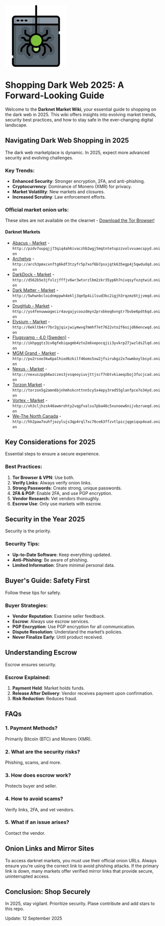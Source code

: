 <img src="/common/long.webp" width="200">

# Shopping Dark Web 2025: A Forward-Looking Guide

Welcome to the **Darknet Market Wiki**, your essential guide to shopping on the dark web in 2025. This wiki offers insights into evolving market trends, security best practices, and how to stay safe in the ever-changing digital landscape.

## Navigating Dark Web Shopping in 2025

The dark web marketplace is dynamic. In 2025, expect more advanced security and evolving challenges.

### Key Trends:
*   **Enhanced Security**: Stronger encryption, 2FA, and anti-phishing.
*   **Cryptocurrency**: Dominance of Monero (XMR) for privacy.
*   **Market Volatility**: New markets and closures.
*   **Increased Scrutiny**: Law enforcement efforts.

### Official market onion urls:
These sites are not available on the clearnet - [Download the Tor Browser!](https://www.torproject.org/download/)

#### Darknet Markets

*   [Abacus - Market](http://pzdv7uupqjj73qiq4ah6ivaczhb2wgj5mqtntetupzzvolvvuaecspyd.onion) - `http://pzdv7uupqjj73qiq4ah6ivaczhb2wgj5mqtntetupzzvolvvuaecspyd.onion`
*   [Archetyp](@archetyp) - `http://arch3pmxcxnftg6kdf3tzyfr5p7xof6b7psxjqtk635egp4j5qwdudqd.onion`
*   [DarkDock - Market](http://d562b5e3jfxlzjfffjv6wr3wtxrzlbm2zkr35yp6h7nivqsyfxzqtwid.onion) - `http://d562b5e3jfxlzjfffjv6wr3wtxrzlbm2zkr35yp6h7nivqsyfxzqtwid.onion`
*   [Dark Matter - Market](http://5whwnbcloidnmppwh4eklj3qe5p4iilsud3kc2igjh3rqzmz6tjjvmqd.onion) - `http://5whwnbcloidnmppwh4eklj3qe5p4iilsud3kc2igjh3rqzmz6tjjvmqd.onion`
*   [DrugHub - Market](http://ys4fenuwwagecir4avgajycoozdmyn2prxbkeq6vngtr7bvbe6pdt6qd.onion) - `http://ys4fenuwwagecir4avgajycoozdmyn2prxbkeq6vngtr7bvbe6pdt6qd.onion`
*   [Elysium - Market](http://6ekltb4rr7br2gjqixjwiymwvg7mmhf7et7622vto2f6oijd66encwqd.onion) - `http://6ekltb4rr7br2gjqixjwiymwvg7mmhf7et7622vto2f6oijd66encwqd.onion`
*   [Flugsvamp - 4.0 (Sweden)](http://ikhpggtz3iv6gfebiqagmb4zto2e6xepocqjii3yvkrp27jwzlds2lqd.onion) - `http://ikhpggtz3iv6gfebiqagmb4zto2e6xepocqjii3yvkrp27jwzlds2lqd.onion`
*   [MGM Grand - Market](http://pu2rsoo3kw6palhiod6zkilf46oms5xw2jfsirubgz2x7owmboylbsyd.onion) - `http://pu2rsoo3kw6palhiod6zkilf46oms5xw2jfsirubgz2x7owmboylbsyd.onion`
*   [Nexus - Market](http://nexuszpgb6wzczes3jvsqeoyiuvjttjscf7nbtvkiaeqzboj3fucjcad.onion) - `http://nexuszpgb6wzczes3jvsqeoyiuvjttjscf7nbtvkiaeqzboj3fucjcad.onion`
*   [Torzon Market](http://torzon5g2amn6bjnhmhskcnttnn5cy5x4epy3red55glanfpce7o34yd.onion) - `http://torzon5g2amn6bjnhmhskcnttnn5cy5x4epy3red55glanfpce7o34yd.onion`
*   [Vortex - Market](http://vh3cljhzsk46awmrohty2vqgfvalsu7pba46c5xunoew6nijvbzrueqd.onion) - `http://vh3cljhzsk46awmrohty2vqgfvalsu7pba46c5xunoew6nijvbzrueqd.onion`
*   [We-The North Canada](http://hh2paw7ouhfjozylujs3qp4rql7xc76ce63ffzvtlpicjqgeiqxp4oad.onion) - `http://hh2paw7ouhfjozylujs3qp4rql7xc76ce63ffzvtlpicjqgeiqxp4oad.onion`

## Key Considerations for 2025

Essential steps to ensure a secure experience.

### Best Practices:
1.  **Tor Browser & VPN**: Use both.
2.  **Verify Links**: Always verify onion links.
3.  **Strong Passwords**: Create strong, unique passwords.
4.  **2FA & PGP**: Enable 2FA, and use PGP encryption.
5.  **Vendor Research**: Vet vendors thoroughly.
6.  **Escrow Use**: Only use markets with escrow.

## Security in the Year 2025

Security is the priority.

### Security Tips:
*   **Up-to-Date Software**: Keep everything updated.
*   **Anti-Phishing**: Be aware of phishing.
*   **Limited Information**: Share minimal personal data.

## Buyer's Guide: Safety First

Follow these tips for safety.

### Buyer Strategies:
*   **Vendor Reputation**: Examine seller feedback.
*   **Escrow**: Always use escrow services.
*   **PGP Encryption**: Use PGP encryption for all communication.
*   **Dispute Resolution**: Understand the market’s policies.
*   **Never Finalize Early**: Until product received.

## Understanding Escrow

Escrow ensures security.

### Escrow Explained:
1.  **Payment Held**: Market holds funds.
2.  **Release After Delivery**: Vendor receives payment upon confirmation.
3.  **Risk Reduction**: Reduces fraud.

## FAQs

### 1. Payment Methods?
Primarily Bitcoin (BTC) and Monero (XMR).

### 2. What are the security risks?
Phishing, scams, and more.

### 3. How does escrow work?
Protects buyer and seller.

### 4. How to avoid scams?
Verify links, 2FA, and vet vendors.

### 5. What if an issue arises?
Contact the vendor.

## Onion Links and Mirror Sites

To access darknet markets, you must use their official onion URLs. Always ensure you’re using the correct link to avoid phishing attacks. If the primary link is down, many markets offer verified mirror links that provide secure, uninterrupted access.

## Conclusion: Shop Securely

In 2025, stay vigilant. Prioritize security.
Plase contribute and add stars to this repo.





































Update:  12 September 2025